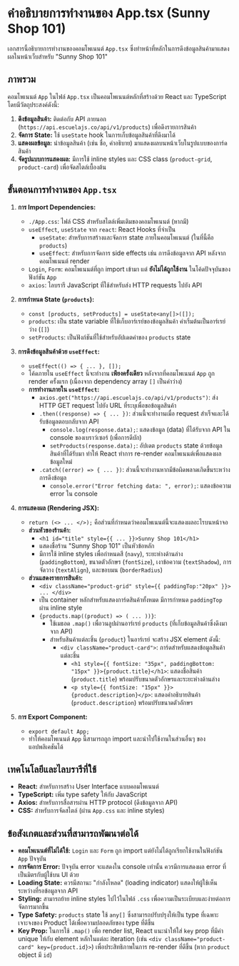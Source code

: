# คำอธิบายการทำงานของ App.tsx (Sunny Shop 101)

เอกสารนี้อธิบายการทำงานของคอมโพเนนต์ `App.tsx` ซึ่งทำหน้าที่หลักในการดึงข้อมูลสินค้ามาแสดงผลในหน้าเว็บสำหรับ "Sunny Shop 101"

## ภาพรวม

คอมโพเนนต์ `App` ในไฟล์ `App.tsx` เป็นคอมโพเนนต์หลักที่สร้างด้วย React และ TypeScript โดยมีวัตถุประสงค์ดังนี้:
1.  **ดึงข้อมูลสินค้า:** ติดต่อกับ API ภายนอก (`https://api.escuelajs.co/api/v1/products`) เพื่อดึงรายการสินค้า
2.  **จัดการ State:** ใช้ `useState` hook ในการเก็บข้อมูลสินค้าที่ดึงมาได้
3.  **แสดงผลข้อมูล:** นำข้อมูลสินค้า (เช่น ชื่อ, คำอธิบาย) มาแสดงผลบนหน้าเว็บในรูปแบบของการ์ดสินค้า
4.  **จัดรูปแบบการแสดงผล:** มีการใช้ inline styles และ CSS class (`product-grid`, `product-card`) เพื่อจัดสไตล์เบื้องต้น

## ขั้นตอนการทำงานของ `App.tsx`

1.  **การ Import Dependencies:**
    *   `./App.css`: ไฟล์ CSS สำหรับสไตล์เพิ่มเติมของคอมโพเนนต์ (หากมี)
    *   `useEffect`, `useState` จาก `react`: React Hooks ที่จำเป็น
        *   `useState`: สำหรับการสร้างและจัดการ state ภายในคอมโพเนนต์ (ในที่นี้คือ `products`)
        *   `useEffect`: สำหรับการจัดการ side effects เช่น การดึงข้อมูลจาก API หลังจากคอมโพเนนต์ render
    *   `Login`, `Form`: คอมโพเนนต์ที่ถูก import เข้ามา แต่ **ยังไม่ได้ถูกใช้งาน** ในโค้ดปัจจุบันของฟังก์ชัน `App`
    *   `axios`: ไลบรารี JavaScript ที่ใช้สำหรับส่ง HTTP requests ไปยัง API

2.  **การกำหนด State (`products`):**
    *   `const [products, setProducts] = useState<any[]>([]);`
    *   `products`: เป็น state variable ที่ใช้เก็บอาร์เรย์ของข้อมูลสินค้า ค่าเริ่มต้นเป็นอาร์เรย์ว่าง (`[]`)
    *   `setProducts`: เป็นฟังก์ชันที่ใช้สำหรับอัปเดตค่าของ `products` state

3.  **การดึงข้อมูลสินค้าด้วย `useEffect`:**
    *   `useEffect(() => { ... }, []);`
    *   โค้ดภายใน `useEffect` นี้จะทำงาน **เพียงครั้งเดียว** หลังจากที่คอมโพเนนต์ `App` ถูก render ครั้งแรก (เนื่องจาก dependency array `[]` เป็นค่าว่าง)
    *   **การทำงานภายใน `useEffect`:**
        *   `axios.get("https://api.escuelajs.co/api/v1/products")`: ส่ง HTTP GET request ไปยัง URL ที่ระบุเพื่อขอข้อมูลสินค้า
        *   `.then((response) => { ... })`: ส่วนนี้จะทำงานเมื่อ request สำเร็จและได้รับข้อมูลตอบกลับจาก API
            *   `console.log(response.data);`: แสดงข้อมูล (data) ที่ได้รับจาก API ใน console ของเบราว์เซอร์ (เพื่อการดีบัก)
            *   `setProducts(response.data);`: อัปเดต `products` state ด้วยข้อมูลสินค้าที่ได้รับมา ทำให้ React ทำการ re-render คอมโพเนนต์เพื่อแสดงผลข้อมูลใหม่
        *   `.catch((error) => { ... })`: ส่วนนี้จะทำงานหากมีข้อผิดพลาดเกิดขึ้นระหว่างการดึงข้อมูล
            *   `console.error("Error fetching data: ", error);`: แสดงข้อความ error ใน console

4.  **การแสดงผล (Rendering JSX):**
    *   `return (<> ... </>);` คือส่วนที่กำหนดว่าคอมโพเนนต์นี้จะแสดงผลอะไรบนหน้าจอ
    *   **ส่วนหัวของร้านค้า:**
        *   `<h1 id="title" style={{ ... }}>Sunny Shop 101</h1>`
        *   แสดงชื่อร้าน "Sunny Shop 101" เป็นหัวข้อหลัก
        *   มีการใช้ inline styles เพื่อกำหนดสี (`navy`), ระยะห่างด้านล่าง (`paddingBottom`), ขนาดตัวอักษร (`fontSize`), เงาข้อความ (`textShadow`), การจัดวาง (`textAlign`), และขอบมน (`borderRadius`)
    *   **ส่วนแสดงรายการสินค้า:**
        *   `<div className="product-grid" style={{ paddingTop:"20px" }}> ... </div>`
        *   เป็น container หลักสำหรับแสดงการ์ดสินค้าทั้งหมด มีการกำหนด `paddingTop` ผ่าน inline style
        *   `{products.map((product) => ( ... ))}`:
            *   ใช้เมธอด `.map()` เพื่อวนลูปผ่านอาร์เรย์ `products` (ที่เก็บข้อมูลสินค้าซึ่งดึงมาจาก API)
            *   สำหรับสินค้าแต่ละชิ้น (`product`) ในอาร์เรย์ จะสร้าง JSX element ดังนี้:
                *   `<div className="product-card">`: การ์ดสำหรับแสดงข้อมูลสินค้าแต่ละชิ้น
                    *   `<h1 style={{ fontSize: "35px", paddingBottom: "15px" }}>{product.title}</h1>`: แสดงชื่อสินค้า (`product.title`) พร้อมปรับขนาดตัวอักษรและระยะห่างด้านล่าง
                    *   `<p style={{ fontSize: "15px" }}>{product.description}</p>`: แสดงคำอธิบายสินค้า (`product.description`) พร้อมปรับขนาดตัวอักษร

5.  **การ Export Component:**
    *   `export default App;`
    *   ทำให้คอมโพเนนต์ `App` นี้สามารถถูก import และนำไปใช้งานในส่วนอื่นๆ ของแอปพลิเคชันได้

## เทคโนโลยีและไลบรารีที่ใช้

*   **React:** สำหรับการสร้าง User Interface แบบคอมโพเนนต์
*   **TypeScript:** เพิ่ม type safety ให้กับ JavaScript
*   **Axios:** สำหรับการสื่อสารผ่าน HTTP protocol (ดึงข้อมูลจาก API)
*   **CSS:** สำหรับการจัดสไตล์ (ผ่าน `App.css` และ inline styles)

## ข้อสังเกตและส่วนที่สามารถพัฒนาต่อได้

*   **คอมโพเนนต์ที่ไม่ได้ใช้:** `Login` และ `Form` ถูก import แต่ยังไม่ได้ถูกเรียกใช้งานในฟังก์ชัน `App` ปัจจุบัน
*   **การจัดการ Error:** ปัจจุบัน error จะแสดงใน console เท่านั้น ควรมีการแสดงผล error ที่เป็นมิตรกับผู้ใช้บน UI ด้วย
*   **Loading State:** ควรมีสถานะ "กำลังโหลด" (loading indicator) แสดงให้ผู้ใช้เห็นระหว่างที่รอข้อมูลจาก API
*   **Styling:** สามารถย้าย inline styles ไปไว้ในไฟล์ `.css` เพื่อความเป็นระเบียบและง่ายต่อการจัดการมากขึ้น
*   **Type Safety:** `products` state ใช้ `any[]` ซึ่งสามารถปรับปรุงให้เป็น type ที่เฉพาะเจาะจงของ Product ได้เพื่อความปลอดภัยของ type ที่ดีขึ้น
*   **Key Prop:** ในการใช้ `.map()` เพื่อ render list, React แนะนำให้ใส่ `key` prop ที่มีค่า unique ให้กับ element หลักในแต่ละ iteration (เช่น `<div className="product-card" key={product.id}>`) เพื่อประสิทธิภาพในการ re-render ที่ดีขึ้น (หาก `product` object มี `id`)

```